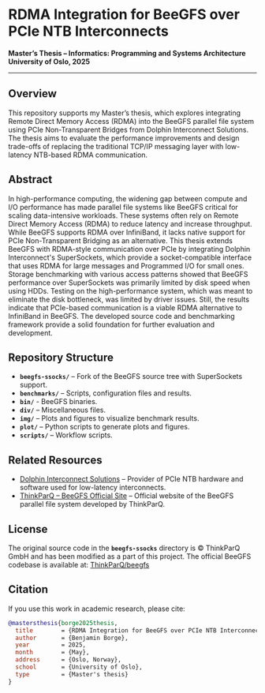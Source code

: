 # RDMA Integration for BeeGFS over PCIe NTB Interconnects

**Master’s Thesis – Informatics: Programming and Systems Architecture**
**University of Oslo, 2025**

---

## Overview

This repository supports my Master’s thesis, which explores integrating Remote Direct Memory Access (RDMA) into the BeeGFS parallel file system using PCIe Non-Transparent Bridges from Dolphin Interconnect Solutions. The thesis aims to evaluate the performance improvements and design trade-offs of replacing the traditional TCP/IP messaging layer with low-latency NTB-based RDMA communication.

## Abstract

In high-performance computing, the widening gap between compute and I/O performance has made parallel file systems like BeeGFS critical for scaling data-intensive workloads. These systems often rely on Remote Direct Memory Access (RDMA) to reduce latency and increase throughput. While BeeGFS supports RDMA over InfiniBand, it lacks native support for PCIe Non-Transparent Bridging as an alternative. This thesis extends BeeGFS with RDMA-style communication over PCIe by integrating Dolphin Interconnect's SuperSockets, which provide a socket-compatible interface that uses RDMA for large messages and Programmed I/O for small ones. Storage benchmarking with various access patterns showed that BeeGFS performance over SuperSockets was primarily limited by disk speed when using HDDs. Testing on the high-performance system, which was meant to eliminate the disk bottleneck, was limited by driver issues. Still, the results indicate that PCIe-based communication is a viable RDMA alternative to InfiniBand in BeeGFS. The developed source code and benchmarking framework provide a solid foundation for further evaluation and development.

## Repository Structure

* **`beegfs-ssocks/`** – Fork of the BeeGFS source tree with SuperSockets support.
* **`benchmarks/`** – Scripts, configuration files and results.
* **`bin/`** - BeeGFS binaries.
* **`div/`** – Miscellaneous files.
* **`img/`** – Plots and figures to visualize benchmark results.
* **`plot/`** – Python scripts to generate plots and figures.
* **`scripts/`** – Workflow scripts.

## Related Resources

- [Dolphin Interconnect Solutions](https://www.dolphinics.com/) – Provider of PCIe NTB hardware and software used for low-latency interconnects.
- [ThinkParQ – BeeGFS Official Site](https://www.beegfs.io/) – Official website of the BeeGFS parallel file system developed by ThinkParQ.

## License
The original source code in the **`beegfs-ssocks`** directory is © ThinkParQ GmbH and has been modified as a part of this project. The official BeeGFS codebase is available at: [ThinkParQ/beegfs](https://github.com/ThinkParQ/beegfs)

## Citation

If you use this work in academic research, please cite:

```bibtex
@mastersthesis{borge2025thesis,
  title        = {RDMA Integration for BeeGFS over PCIe NTB Interconnects},
  author       = {Benjamin Borge},
  year         = 2025,
  month        = {May},
  address      = {Oslo, Norway},
  school       = {University of Oslo},
  type         = {Master's thesis}
}
```


